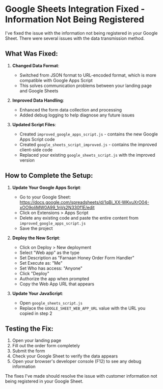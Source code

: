 # Google Sheets Integration Fixed - Information Not Being Registered

I've fixed the issue with the information not being registered in your Google Sheet. There were several issues with the data transmission method.

## What Was Fixed:

1. **Changed Data Format**:
   - Switched from JSON format to URL-encoded format, which is more compatible with Google Apps Script
   - This solves communication problems between your landing page and Google Sheets

2. **Improved Data Handling**:
   - Enhanced the form data collection and processing
   - Added debug logging to help diagnose any future issues

3. **Updated Script Files**:
   - Created `improved_google_apps_script.js` - contains the new Google Apps Script code
   - Created `google_sheets_script_improved.js` - contains the improved client-side code
   - Replaced your existing `google_sheets_script.js` with the improved version

## How to Complete the Setup:

1. **Update Your Google Apps Script**:
   - Go to your Google Sheet: https://docs.google.com/spreadsheets/d/1qBi_XX-WKvuXrO04-xOO9oIiMW0A99_1nVs2N330f1E/edit
   - Click on Extensions > Apps Script
   - Delete any existing code and paste the entire content from `improved_google_apps_script.js`
   - Save the project

2. **Deploy the New Script**:
   - Click on Deploy > New deployment
   - Select "Web app" as the type
   - Set Description as "Farnaan Honey Order Form Handler"
   - Set Execute as: "Me" 
   - Set Who has access: "Anyone"
   - Click "Deploy"
   - Authorize the app when prompted
   - Copy the Web App URL that appears

3. **Update Your JavaScript**:
   - Open `google_sheets_script.js`
   - Replace the `GOOGLE_SHEET_WEB_APP_URL` value with the URL you copied in step 2

## Testing the Fix:

1. Open your landing page
2. Fill out the order form completely
3. Submit the form
4. Check your Google Sheet to verify the data appears
5. Open your browser's developer console (F12) to see any debug information

The fixes I've made should resolve the issue with customer information not being registered in your Google Sheet.
